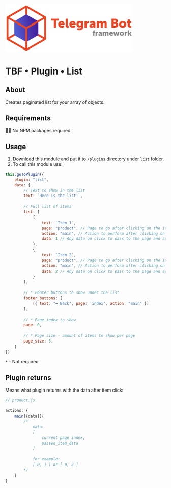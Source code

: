<img src="https://github.com/powerdot/Telegram-Bot-Framework/blob/master/assets/head1-crop-trans.png?raw=true" width=400/>

# TBF • Plugin • List

## About
Creates paginated list for your array of objects.

## Requirements

🙅‍♂️ No NPM packages required

## Usage

1. Download this module and put it to `/plugins` directory under `list` folder.
2. To call this module use:
```js
this.goToPlugin({
    plugin: "list",
    data: {
        // Text to show in the list
        text: `Here is the list!`, 

        // Full list of items
        list: [
            {
                text: `Item 1`,
                page: "product", // Page to go after clicking on the item
                action: "main", // Action to perform after clicking on the item
                data: 1 // Any data on click to pass to the page and action
            },
            {
                text: `Item 2`,
                page: "product", // Page to go after clicking on the item
                action: "main", // Action to perform after clicking on the item
                data: 2 // Any data on click to pass to the page and action
            }
        ],

        // * Footer buttons to show under the list
        footer_buttons: [
            [{ text: "⬅️ Back", page: 'index', action: "main" }]
        ],

        // * Page index to show
        page: 0,

        // * Page size - amount of items to show per page
        page_size: 5,
    }
})
```

`*` - Not required

## Plugin returns

Means what plugin returns with the data after item click:
```js
// product.js

actions: {
    main({data}){
        /*
            data:
            [
                current_page_index,
                passed_item_data
            ]

            for example:
            [ 0, 1 ] or [ 0, 2 ]
        */
    }
}
```




